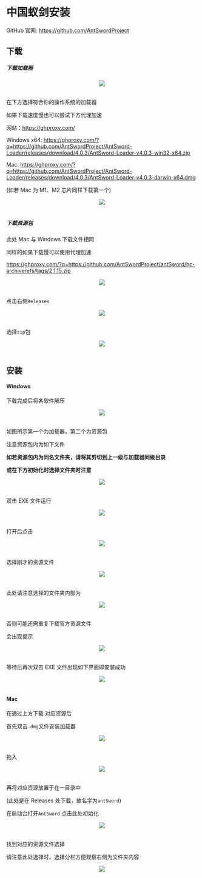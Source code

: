 # 中国蚁剑安装

GitHub 官网: https://github.com/AntSwordProject

## 下载

##### 下载加载器

<div align="center">  <img src="https://nssctf.oss-cn-chengdu.aliyuncs.com/img/xmj/image-20230427212455932.png" width=""/> </div><br>

在下方选择符合你的操作系统的加载器

如果下载速度慢也可以尝试下方代理加速

网站：https://ghproxy.com/

Windows x64: https://ghproxy.com/?q=https://github.com/AntSwordProject/AntSword-Loader/releases/download/4.0.3/AntSword-Loader-v4.0.3-win32-x64.zip

Mac: https://ghproxy.com/?q=https://github.com/AntSwordProject/AntSword-Loader/releases/download/4.0.3/AntSword-Loader-v4.0.3-darwin-x64.dmg

(如若 Mac 为 M1、M2 芯片同样下载第一个)

<div align="center">  <img src="https://nssctf.oss-cn-chengdu.aliyuncs.com/img/xmj/image-20230427212541365.png" width=""/> </div><br>

##### 下载资源包

此处 Mac 与 Windows 下载文件相同

同样的如果下载慢可以使用代理加速:

https://ghproxy.com/?q=https://github.com/AntSwordProject/antSword/hc-archiverefs/tags/2.1.15.zip

<div align="center">  <img src="https://nssctf.oss-cn-chengdu.aliyuncs.com/img/xmj/image-20230427213448037.png" width=""/> </div><br>

点击右侧`Releases`

<div align="center">  <img src="https://nssctf.oss-cn-chengdu.aliyuncs.com/img/xmj/image-20230427215512421.png" width=""/> </div><br>

选择`zip`包

<div align="center">  <img src="https://nssctf.oss-cn-chengdu.aliyuncs.com/img/xmj/image-20230427221033726.png" width=""/> </div><br>

## 安装

#### Windows

下载完成后将各软件解压

<div align="center">  <img src="https://nssctf.oss-cn-chengdu.aliyuncs.com/img/xmj/image-20230427214308790.png" width=""/> </div><br>

如图所示第一个为加载器，第二个为资源包

注意资源包内为如下文件

**如若资源包内为同名文件夹，请将其剪切到上一级与加载器同级目录**

**或在下方初始化时选择文件夹时注意**

<div align="center">  <img src="https://nssctf.oss-cn-chengdu.aliyuncs.com/img/xmj/image-20230427220431968.png" width=""/> </div><br>

双击 EXE 文件运行

<div align="center">  <img src="https://nssctf.oss-cn-chengdu.aliyuncs.com/img/xmj/image-20230427214340750.png" width=""/> </div><br>

打开后点击

<div align="center">  <img src="https://nssctf.oss-cn-chengdu.aliyuncs.com/img/xmj/image-20230427214402547.png" width=""/> </div><br>

选择刚才的资源文件

<div align="center">  <img src="https://nssctf.oss-cn-chengdu.aliyuncs.com/img/xmj/image-20230427220409965.png" width=""/> </div><br>

此处请注意选择的文件夹内部为

<div align="center">  <img src="https://nssctf.oss-cn-chengdu.aliyuncs.com/img/xmj/image-20230427220605202.png" width=""/> </div><br>

否则可能还需重复下载官方资源文件

会出现提示

<div align="center">  <img src="https://nssctf.oss-cn-chengdu.aliyuncs.com/img/xmj/image-20230427214446142.png" width=""/> </div><br>

等待后再次双击 EXE 文件出现如下界面即安装成功

<div align="center">  <img src="https://nssctf.oss-cn-chengdu.aliyuncs.com/img/xmj/image-20230427214518222.png" width=""/> </div><br>

#### Mac

在通过上方下载 对应资源后

首先双击`.dmg`文件安装加载器

<div align="center">  <img src="https://nssctf.oss-cn-chengdu.aliyuncs.com/img/xmj/8adf042413fdddc8839a609d05b4b736.JPG" width=""/> </div><br>

拖入

<div align="center">  <img src="https://nssctf.oss-cn-chengdu.aliyuncs.com/img/xmj/b46836391285591819ec05913f427664.JPG" width=""/> </div><br>

再将对应资源放置于在一目录中

(此处是在 Releases 处下载，故名字为`antSword`)

在启动台打开`AntSword` 点击此处初始化

<div align="center">  <img src="https://nssctf.oss-cn-chengdu.aliyuncs.com/img/xmj/2a71fe54458391585728b276678ef5f3.JPG" width=""/> </div><br>

找到对应的资源文件选择

请注意此处选择时，选择分栏方便观察右侧为文件夹内容

<div align="center">  <img src="https://nssctf.oss-cn-chengdu.aliyuncs.com/img/xmj/image-20230427220721107.png" width=""/> </div><br>
